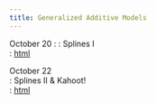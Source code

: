 ```yaml
---
title: Generalized Additive Models 
---
```


October 20 
: : Splines I  
  : [html](https://stat870.github.io/fall2025/notes/accounting-for-spatial-effects.html)

October 22  
: Splines II & Kahoot!  
  : [html](https://stat870.github.io/fall2025/notes/smoothing-splines.html)
